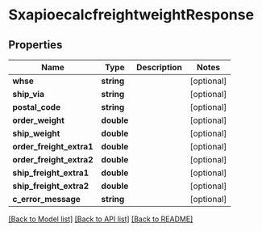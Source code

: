 # SxapioecalcfreightweightResponse

## Properties
Name | Type | Description | Notes
------------ | ------------- | ------------- | -------------
**whse** | **string** |  | [optional] 
**ship_via** | **string** |  | [optional] 
**postal_code** | **string** |  | [optional] 
**order_weight** | **double** |  | [optional] 
**ship_weight** | **double** |  | [optional] 
**order_freight_extra1** | **double** |  | [optional] 
**order_freight_extra2** | **double** |  | [optional] 
**ship_freight_extra1** | **double** |  | [optional] 
**ship_freight_extra2** | **double** |  | [optional] 
**c_error_message** | **string** |  | [optional] 

[[Back to Model list]](../README.md#documentation-for-models) [[Back to API list]](../README.md#documentation-for-api-endpoints) [[Back to README]](../README.md)



